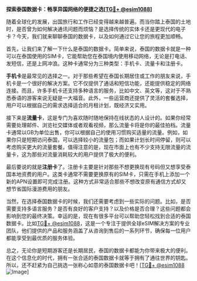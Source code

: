 **探索泰国数据卡：畅享异国网络的便捷之选[[TG💪+ @esim1088](https://t.me/s/esim1088)]**

随着全球化的发展，出国旅行和工作已经变得越来越普遍。而当你踏上泰国的土地时，是否曾为如何解决通讯问题而烦恼？是选择传统的实体卡还是更现代的电子卡？今天，我们就来聊聊泰国的数据卡，以及如何通过它让您的旅程更加顺畅。

首先，让我们来了解一下什么是泰国的数据卡。简单来说，泰国的数据卡就是一种可以在泰国使用的SIM卡，它能帮助您在泰国境内使用移动网络，无论是打电话、发短信，还是上网冲浪。这种卡通常分为三种类型：手机卡、流量卡和注册卡。

**手机卡**是最常见的选择之一。对于那些希望在泰国长期居住或工作的朋友来说，手机卡是一个很好的解决方案。它不仅提供了通话和短信功能，还能提供稳定的网络连接。而且，许多手机卡还支持多种语言的服务，比如中文、英文等，这对于不熟悉泰语的游客来说无疑是一大福音。此外，一些运营商还提供了灵活的套餐选择，用户可以根据自己的需求选择适合的月租计划，既经济又实用。

接下来是**流量卡**，这是专门为喜欢随时随地保持在线状态的人设计的。如果你经常需要处理邮件、浏览社交媒体或者观看视频，那么流量卡将是你的最佳拍档。流量卡通常以GB为单位出售，你可以根据自己的使用习惯购买适量的流量。例如，如果你只是短期访问泰国，可以选择较小的流量包；而如果计划长时间停留，则可以考虑购买更大的流量套餐。值得注意的是，现在市面上也有不少支持无限流量的流量卡，这为那些对流量消耗较大的用户提供了极大的便利。

最后要说的就是**注册卡**了。注册卡主要是针对那些不想更换现有号码但又想享受泰国本地资费的用户。这类卡通常不需要更换原有的SIM卡，只需在手机上添加一个新的APN设置即可完成注册。这种方式非常适合那些不想改变原有通信方式却又想节省国际漫游费用的朋友。

当然，在选择泰国数据卡的时候，我们还需要考虑到一些实际的问题。比如，是否需要支持多语言服务？是否有良好的客户支持？以及价格是否合理？这些问题都会影响到您的最终决策。幸运的是，现在有很多平台可以帮助您轻松找到合适的泰国数据卡。比如[TG💪+ @esim1088](https://t.me/s/esim1088)，这是一个专注于提供全球eSIM解决方案的专业团队，他们提供的产品和服务涵盖了从咨询到售后的一系列环节，确保每一位用户都能享受到最优质的服务体验。

总之，无论你是短期游客还是长期居民，泰国的数据卡都能为你带来极大的便利。在这个信息化的时代，拥有一张合适的泰国数据卡就等于拥有了通往世界的钥匙。所以，还不赶紧为自己挑选一张称心如意的泰国数据卡吧！[[TG💪+ @esim1088](https://t.me/s/esim1088) ![Image](https://i.postimg.cc/4NQfJmqS/Snipaste-2025-05-13-00-14-12.png)]